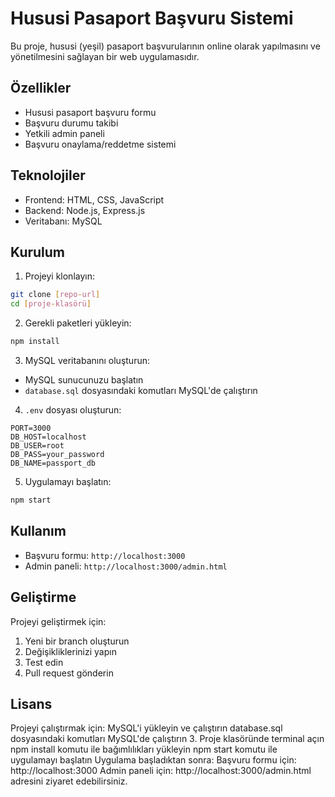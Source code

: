 # Hususi Pasaport Başvuru Sistemi

Bu proje, hususi (yeşil) pasaport başvurularının online olarak yapılmasını ve yönetilmesini sağlayan bir web uygulamasıdır.

## Özellikler

- Hususi pasaport başvuru formu
- Başvuru durumu takibi
- Yetkili admin paneli
- Başvuru onaylama/reddetme sistemi

## Teknolojiler

- Frontend: HTML, CSS, JavaScript
- Backend: Node.js, Express.js
- Veritabanı: MySQL

## Kurulum

1. Projeyi klonlayın:
```bash
git clone [repo-url]
cd [proje-klasörü]
```

2. Gerekli paketleri yükleyin:
```bash
npm install
```

3. MySQL veritabanını oluşturun:
- MySQL sunucunuzu başlatın
- `database.sql` dosyasındaki komutları MySQL'de çalıştırın

4. `.env` dosyası oluşturun:
```
PORT=3000
DB_HOST=localhost
DB_USER=root
DB_PASS=your_password
DB_NAME=passport_db
```

5. Uygulamayı başlatın:
```bash
npm start
```

## Kullanım

- Başvuru formu: `http://localhost:3000`
- Admin paneli: `http://localhost:3000/admin.html`

## Geliştirme

Projeyi geliştirmek için:

1. Yeni bir branch oluşturun
2. Değişikliklerinizi yapın
3. Test edin
4. Pull request gönderin

## Lisans

Projeyi çalıştırmak için:
MySQL'i yükleyin ve çalıştırın
database.sql dosyasındaki komutları MySQL'de çalıştırın
3. Proje klasöründe terminal açın
npm install komutu ile bağımlılıkları yükleyin
npm start komutu ile uygulamayı başlatın
Uygulama başladıktan sonra:
Başvuru formu için: http://localhost:3000
Admin paneli için: http://localhost:3000/admin.html adresini ziyaret edebilirsiniz.